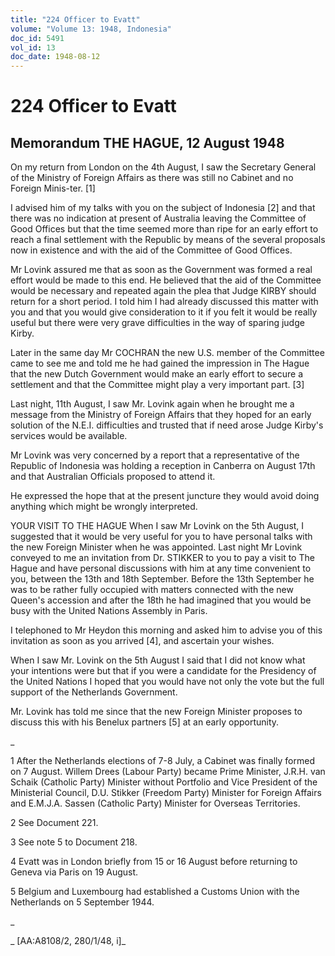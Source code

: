 ```yaml
---
title: "224 Officer to Evatt"
volume: "Volume 13: 1948, Indonesia"
doc_id: 5491
vol_id: 13
doc_date: 1948-08-12
---
```


# 224 Officer to Evatt

## Memorandum THE HAGUE, 12 August 1948

On my return from London on the 4th August, I saw the Secretary General of the Ministry of Foreign Affairs as there was still no Cabinet and no Foreign Minis-ter. [1]

I advised him of my talks with you on the subject of Indonesia [2] and that there was no indication at present of Australia leaving the Committee of Good Offices but that the time seemed more than ripe for an early effort to reach a final settlement with the Republic by means of the several proposals now in existence and with the aid of the Committee of Good Offices.

Mr Lovink assured me that as soon as the Government was formed a real effort would be made to this end. He believed that the aid of the Committee would be necessary and repeated again the plea that Judge KIRBY should return for a short period. I told him I had already discussed this matter with you and that you would give consideration to it if you felt it would be really useful but there were very grave difficulties in the way of sparing judge Kirby.

Later in the same day Mr COCHRAN the new U.S. member of the Committee came to see me and told me he had gained the impression in The Hague that the new Dutch Government would make an early effort to secure a settlement and that the Committee might play a very important part. [3]

Last night, 11th August, I saw Mr. Lovink again when he brought me a message from the Ministry of Foreign Affairs that they hoped for an early solution of the N.E.I. difficulties and trusted that if need arose Judge Kirby's services would be available.

Mr Lovink was very concerned by a report that a representative of the Republic of Indonesia was holding a reception in Canberra on August 17th and that Australian Officials proposed to attend it.

He expressed the hope that at the present juncture they would avoid doing anything which might be wrongly interpreted.

YOUR VISIT TO THE HAGUE When I saw Mr Lovink on the 5th August, I suggested that it would be very useful for you to have personal talks with the new Foreign Minister when he was appointed. Last night Mr Lovink conveyed to me an invitation from Dr. STIKKER to you to pay a visit to The Hague and have personal discussions with him at any time convenient to you, between the 13th and 18th September. Before the 13th September he was to be rather fully occupied with matters connected with the new Queen's accession and after the 18th he had imagined that you would be busy with the United Nations Assembly in Paris.

I telephoned to Mr Heydon this morning and asked him to advise you of this invitation as soon as you arrived [4], and ascertain your wishes.

When I saw Mr. Lovink on the 5th August I said that I did not know what your intentions were but that if you were a candidate for the Presidency of the United Nations I hoped that you would have not only the vote but the full support of the Netherlands Government.

Mr. Lovink has told me since that the new Foreign Minister proposes to discuss this with his Benelux partners [5] at an early opportunity.

_

1 After the Netherlands elections of 7-8 July, a Cabinet was finally formed on 7 August. Willem Drees (Labour Party) became Prime Minister, J.R.H. van Schaik (Catholic Party) Minister without Portfolio and Vice President of the Ministerial Council, D.U. Stikker (Freedom Party) Minister for Foreign Affairs and E.M.J.A. Sassen (Catholic Party) Minister for Overseas Territories.

2 See Document 221.

3 See note 5 to Document 218.

4 Evatt was in London briefly from 15 or 16 August before returning to Geneva via Paris on 19 August.

5 Belgium and Luxembourg had established a Customs Union with the Netherlands on 5 September 1944.

_

_ [AA:A8108/2, 280/1/48, i]_
